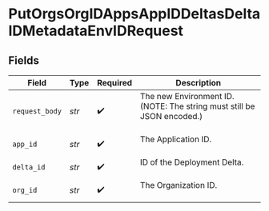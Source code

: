 # PutOrgsOrgIDAppsAppIDDeltasDeltaIDMetadataEnvIDRequest


## Fields

| Field                                                                    | Type                                                                     | Required                                                                 | Description                                                              |
| ------------------------------------------------------------------------ | ------------------------------------------------------------------------ | ------------------------------------------------------------------------ | ------------------------------------------------------------------------ |
| `request_body`                                                           | *str*                                                                    | :heavy_check_mark:                                                       | The new Environment ID. (NOTE: The string must still be JSON encoded.)<br/><br/> |
| `app_id`                                                                 | *str*                                                                    | :heavy_check_mark:                                                       | The Application ID.<br/><br/>                                            |
| `delta_id`                                                               | *str*                                                                    | :heavy_check_mark:                                                       | ID of the Deployment Delta.<br/><br/>                                    |
| `org_id`                                                                 | *str*                                                                    | :heavy_check_mark:                                                       | The Organization ID.<br/><br/>                                           |